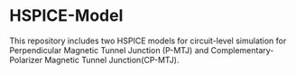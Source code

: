 # HSPICE-Model
This repository includes two HSPICE models for circuit-level simulation for Perpendicular Magnetic Tunnel Junction (P-MTJ) and Complementary-Polarizer Magnetic Tunnel Junction(CP-MTJ).
